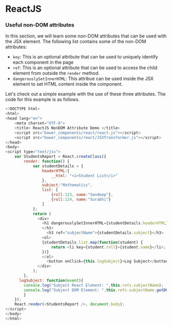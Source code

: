 # ReactJS

### Useful non-DOM attributes

In this section, we will learn some non-DOM attributes that can be used with the JSX element. The following list contains some of the non-DOM attributes:

* `key`: This is an optional attribute that can be used to uniquely identify each component in the page
* `ref`: This is an optional attribute that can be used to access the child element from outside the `render` method.
* `dangerouslySetInnerHTML`: This attribue can be used inside the JSX element to set HTML content inside the component.

Let's check out a simple example with the use of these three attributes. The code for this example is as follows.

```javascript
<!DOCTYPE html>
<html>
<head lang="en">
    <meta charset="UTF-8">
    <title> ReactJS NonDOM Attribute Demo </title>
    <script src="bower_components/react/react.js"></script>
    <script src="bower_components/react/JSXTransformer.js"></script>
</head>
<body>
<script type="text/jsx">
    var StudentsReport = React.createClass({
        render: function() {
            var studentDetails = {
                headerHTML:{
                    __html: "<i>Student List</i>"
                },
                subject:"Mathematics",
                list: [
                    {roll:123, name:"Sandeep"},
                    {roll:124, name:"Surabhi"}
                ]
            };
            return (
              <div>
                <h1 dangerouslySetInnerHTML={studentDetails.headerHTML}>
                </h1>
                  <h3 ref="subjectName">{studentDetails.subject}</h3>
                <ol>
                {studentDetails.list.map(function(student) {
                    return <li key={student.roll}>{student.name}</li>;
                })}
                </ol>
                  <button onClick={this.logSubject}>Log Subject</button>
              </div>
            );
        },
      logSubject: function(event){
        console.log("Subject React Element: ",this.refs.subjectName);
        console.log("Subject DOM Element: ",this.refs.subjectName.getDOMNode());
        }
    });
    React.render(<StudentsReport />, document.body);
</script>
</body>
</html>
```
